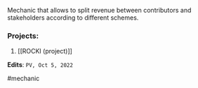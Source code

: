 Mechanic that allows to split revenue between contributors and stakeholders according to different schemes. 


### Projects:
1) [[ROCKI (project)]]

**Edits**: `PV, Oct 5, 2022`

#mechanic